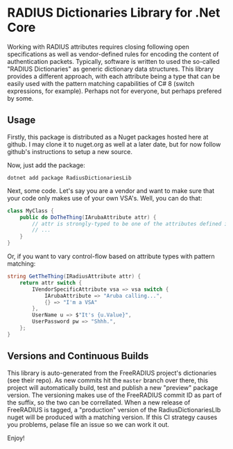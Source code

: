 # RADIUS Dictionaries Library for .Net Core

Working with RADIUS attributes requires closing following open specifications as well as vendor-defined rules for encoding the content of authentication packets.  Typically, software is written to used the so-called "RADIUS Dictionaries" as generic dictionary data structures.  This library provides a different approach, with each attribute being a type that can be easily used with the pattern matching capabilities of C# 8 (switch expressions, for example).  Perhaps not for everyone, but perhaps prefered by some.

## Usage

Firstly, this package is distributed as a Nuget packages hosted here at github. I may clone it to nuget.org as well at a later date, but for now follow github's instructions to setup a new source.

Now, just add the package:
```
dotnet add package RadiusDictionariesLib
```

Next, some code.  Let's say you are a vendor and want to make sure that your code only makes use of your own VSA's.  Well, you can do that:

```csharp
class MyClass {
    public do DoTheThing(IArubaAttribute attr) {
        // attr is strongly-typed to be one of the attributes defined in Aruba's dictionary.
        // ...
    }
}
```
Or, if you want to vary control-flow based on attribute types with pattern matching:
```csharp
string GetTheThing(IRadiusAttribute attr) {
    return attr switch {
        IVendorSpecificAttribute vsa => vsa switch {
            IArubaAttribute => "Aruba calling...",
            {} => "I'm a VSA"
        },
        UserName u => $"It's {u.Value}",
        UserPassword pw => "Shhh.",
    };
}
```

## Versions and Continuous Builds
This library is auto-generated from the FreeRADIUS project's dictionaries (see their repo).  As new commits hit the `master` branch over there, this project will automatically build, test and publish a new "preview" package version. The versioning makes use of the FreeRADIUS commit ID as part of the suffix, so the two can be correllated. When a new release of FreeRADIUS is tagged, a "production" version of the RadiusDictionariesLIb nuget will be produced with a matching version. If this CI strategy causes you problems, pelase file an issue so we can work it out.

Enjoy!
